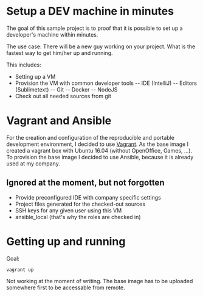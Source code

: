 # Setup a DEV machine in minutes
The goal of this sample project is to proof that it is possible to set up a developer's machine within minutes. 

The use case: There will be a new guy working on your project. What is the fastest way to get him/her up and running. 

This includes:
- Setting up a VM
- Provision the VM with common developer tools
-- IDE (IntelliJ)
-- Editors (Sublimetext)
-- Git
-- Docker
-- NodeJS
- Check out all needed sources from git

# Vagrant and Ansible
For the creation and configuration of the reproducible and portable development environment, I decided to use [Vagrant](https://www.vagrantup.com). As the base image I created a vagrant box with Ubuntu 16.04 (without OpenOffice, Games, ...). To provision the base image I decided to use Ansible, because it is already used at my company.

## Ignored at the moment, but not forgotten
- Provide preconfigured IDE with company specific settings
- Project files generated for the checked-out sources
- SSH keys for any given user using this VM
- ansible_local (that's why the roles are checked in)

# Getting up and running
Goal: 
```
vagrant up
```
Not working at the moment of writing. The base image has to be uploaded somewhere first to be accessable from remote.
